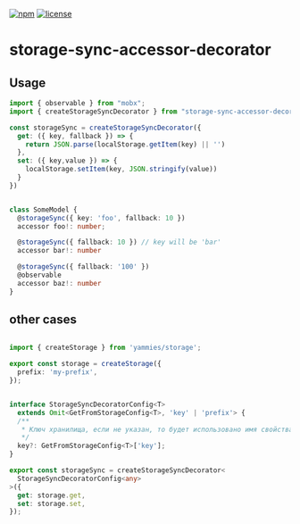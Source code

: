 [![npm](https://img.shields.io/npm/v/storage-sync-accessor-decorator)](https://www.npmjs.com/package/storage-sync-accessor-decorator) 
[![license](https://img.shields.io/npm/l/storage-sync-accessor-decorator)](https://github.com/js2me/storage-sync-accessor-decorator/blob/master/LICENSE)  

# storage-sync-accessor-decorator  

## Usage  

```ts
import { observable } from "mobx";
import { createStorageSyncDecorator } from "storage-sync-accessor-decorator";

const storageSync = createStorageSyncDecorator({
  get: ({ key, fallback }) => {
    return JSON.parse(localStorage.getItem(key) || '')
  },
  set: ({ key,value }) => {
    localStorage.setItem(key, JSON.stringify(value))
  }
})


class SomeModel {
  @storageSync({ key: 'foo', fallback: 10 })
  accessor foo!: number;

  @storageSync({ fallback: 10 }) // key will be 'bar'
  accessor bar!: number

  @storageSync({ fallback: '100' })
  @observable
  accessor baz!: number
}
```

## other cases   

```ts

import { createStorage } from 'yammies/storage';

export const storage = createStorage({
  prefix: 'my-prefix',
});


interface StorageSyncDecoratorConfig<T>
  extends Omit<GetFromStorageConfig<T>, 'key' | 'prefix'> {
  /**
   * Ключ хранилища, если не указан, то будет использовано имя свойства
   */
  key?: GetFromStorageConfig<T>['key'];
}

export const storageSync = createStorageSyncDecorator<
  StorageSyncDecoratorConfig<any>
>({
  get: storage.get,
  set: storage.set,
});

```